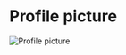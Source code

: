 # Profile picture
![Profile picture](https://user-images.githubusercontent.com/107374539/216432697-1ce2e94d-22c5-4132-993f-00d890973069.jpeg)
